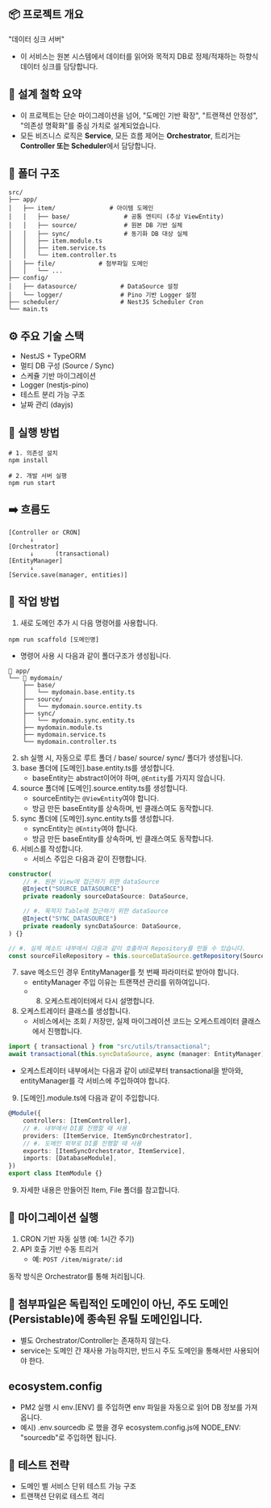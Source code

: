 ## 📦 프로젝트 개요

"데이터 싱크 서버"
- 이 서비스는 원본 시스템에서 데이터를 읽어와 목적지 DB로 정제/적재하는 하향식 데이터 싱크를 담당합니다.

## 🧠 설계 철학 요약

- 이 프로젝트는 단순 마이그레이션을 넘어, "도메인 기반 확장", "트랜잭션 안정성", "의존성 명확화"를 중심 가치로 설계되었습니다.
- 모든 비즈니스 로직은 **Service**, 모든 흐름 제어는 **Orchestrator**, 트리거는 **Controller 또는 Scheduler**에서 담당합니다.

## 📁 폴더 구조

```plaintext
src/
├── app/
│   ├── item/               # 아이템 도메인
│   │   ├── base/               # 공통 엔티티 (추상 ViewEntity)
│   │   ├── source/             # 원본 DB 기반 실체
│   │   ├── sync/               # 동기화 DB 대상 실체
│   │   ├── item.module.ts
│   │   ├── item.service.ts
│   │   └── item.controller.ts
│   ├── file/            # 첨부파일 도메인
│   │   └── ...
├── config/
│   ├── datasource/            # DataSource 설정
│   └── logger/                # Pino 기반 Logger 설정
├── scheduler/                 # NestJS Scheduler Cron
└── main.ts
```

## ⚙️ 주요 기술 스택
- NestJS + TypeORM
- 멀티 DB 구성 (Source / Sync)
- 스케쥴 기반 마이그레이션
- Logger (nestjs-pino)
- 테스트 분리 가능 구조
- 날짜 관리 (dayjs)

## 🔧 실행 방법

```shell
# 1. 의존성 설치
npm install

# 2. 개발 서버 실행
npm run start

```

## ➡️ 흐름도
```plaintext
[Controller or CRON]
      ↓
[Orchestrator]
      ↓      (transactional)
[EntityManager]
      ↓
[Service.save(manager, entities)]
```

## 🚀 작업 방법
1. 새로 도메인 추가 시 다음 명령어를 사용합니다.
```shell
npm run scaffold [도메인명]
```
   - 명령어 사용 시 다음과 같이 폴더구조가 생성됩니다.
```plainText
📂 app/
└── 📁 mydomain/
    ├── base/
    │   └── mydomain.base.entity.ts
    ├── source/
    │   └── mydomain.source.entity.ts
    ├── sync/
    │   └── mydomain.sync.entity.ts
    ├── mydomain.module.ts
    ├── mydomain.service.ts
    └── mydomain.controller.ts
```
2. sh 실행 시, 자동으로 루트 폴더 / base/ source/ sync/ 폴더가 생성됩니다.
3. base 폴더에 [도메인].base.entity.ts를 생성합니다.
    - baseEntity는 abstract이어야 하며, `@Entity`를 가지지 않습니다.
4. source 폴더에 [도메인].source.entity.ts를 생성합니다.
    - sourceEntity는 `@ViewEntity`여야 합니다.
    - 방금 만든 baseEntity를 상속하며, 빈 클래스여도 동작합니다.
5. sync 폴더에 [도메인].sync.entity.ts를 생성합니다.
    - syncEntity는 `@Entity`여야 합니다.
    - 방금 만든 baseEntity를 상속하며, 빈 클래스여도 동작합니다.
6. 서비스를 작성합니다.
    - 서비스 주입은 다음과 같이 진행합니다.
```typescript
constructor(
    // #. 원본 View에 접근하기 위한 dataSource
    @Inject("SOURCE_DATASOURCE")
    private readonly sourceDataSource: DataSource,

    // #. 목적지 Table에 접근하기 위한 dataSource
    @Inject("SYNC_DATASOURCE")
    private readonly syncDataSource: DataSource,
) {}

// #. 실제 메소드 내부에서 다음과 같이 호출하여 Repository를 만들 수 있습니다.
const sourceFileRepository = this.sourceDataSource.getRepository(SourceFile);
```
7. save 메소드인 경우 EntityManager를 첫 번째 파라미터로 받아야 합니다.
   - entityManager 주입 이유는 트랜잭션 관리를 위하여입니다.
   - 8. 오케스트레이터에서 다시 설명합니다.
8. 오케스트레이터 클래스를 생성합니다. 
   - 서비스에서는 조회 / 저장만, 실제 마이그레이션 코드는 오케스트레이터 클래스에서 진행합니다.
```typescript
import { transactional } from "src/utils/transactional";
await transactional(this.syncDataSource, async (manager: EntityManager) => {}
```
   - 오케스트레이터 내부에서는 다음과 같이 util로부터 transactional을 받아와, entityManager를 각 서비스에 주입하여야 합니다.
9. [도메인].module.ts에 다음과 같이 주입합니다.
```typescript
@Module({
    controllers: [ItemController],
    // #. 내부에서 DI를 진행할 때 사용
    providers: [ItemService, ItemSyncOrchestrator],
    // #. 도메인 외부로 DI를 진행할 때 사용
    exports: [ItemSyncOrchestrator, ItemService],
    imports: [DatabaseModule],
})
export class ItemModule {}
```
9. 자세한 내용은 만들어진 Item, File 폴더를 참고합니다.

## 🚀 마이그레이션 실행

1. CRON 기반 자동 실행 (예: 1시간 주기)
2. API 호출 기반 수동 트리거
    - 예: `POST /item/migrate/:id`

동작 방식은 Orchestrator를 통해 처리됩니다.

## 📌 첨부파일은 독립적인 도메인이 아닌, 주도 도메인(Persistable)에 종속된 유틸 도메인입니다.
- 별도 Orchestrator/Controller는 존재하지 않는다.
- service는 도메인 간 재사용 가능하지만, 반드시 주도 도메인을 통해서만 사용되어야 한다.

## ecosystem.config
- PM2 실행 시 env.[ENV] 를 주입하면 env 파일을 자동으로 읽어 DB 정보를 가져옵니다.
- 예시) .env.sourcedb 로 했을 경우 ecosystem.config.js에 NODE_ENV: "sourcedb"로 주입하면 됩니다.

## 🧪 테스트 전략
- 도메인 별 서비스 단위 테스트 가능 구조
- 트랜잭션 단위로 테스트 격리